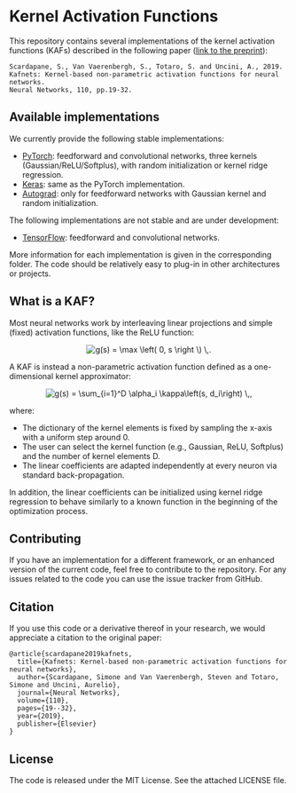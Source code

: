 # Kernel Activation Functions

This repository contains several implementations of the kernel activation functions (KAFs) described in the following paper ([link to the preprint](https://arxiv.org/abs/1707.04035)):
	
	Scardapane, S., Van Vaerenbergh, S., Totaro, S. and Uncini, A., 2019. 
	Kafnets: Kernel-based non-parametric activation functions for neural networks. 
	Neural Networks, 110, pp.19-32.
	
## Available implementations

We currently provide the following stable implementations:

* [PyTorch](/pytorch): feedforward and convolutional networks, three kernels (Gaussian/ReLU/Softplus), with random initialization or kernel ridge regression.
* [Keras](/keras): same as the PyTorch implementation.
* [Autograd](/autograd): only for feedforward networks with Gaussian kernel and random initialization.

The following implementations are not stable and are under development:

* [TensorFlow](/tensorflow/): feedforward and convolutional networks.
	
More information for each implementation is given in the corresponding folder. The code should be relatively easy to plug-in in other architectures or projects.

## What is a KAF?

Most neural networks work by interleaving linear projections and simple (fixed) activation functions, like the ReLU function:

<p align="center">
<img src="https://latex.codecogs.com/svg.latex?g(s)&space;=&space;\max&space;\left(&space;0,&space;s&space;\right&space;\)&space;\,." title="g(s) = \max \left( 0, s \right \) \,." />
</p>

A KAF is instead a non-parametric activation function defined as a one-dimensional kernel approximator:

<p align="center">
<img src="https://latex.codecogs.com/svg.latex?g(s)&space;=&space;\sum_{i=1}^D&space;\alpha_i&space;\kappa\left(s,&space;d_i\right)&space;\,," title="g(s) = \sum_{i=1}^D \alpha_i \kappa\left(s, d_i\right) \,," />
</p>

where:

* The dictionary of the kernel elements is fixed by sampling the x-axis with a uniform step around 0.
* The user can select the kernel function (e.g., Gaussian, ReLU, Softplus) and the number of kernel elements D.
* The linear coefficients are adapted independently at every neuron via standard back-propagation.

In addition, the linear coefficients can be initialized using kernel ridge regression to behave similarly to a known function in the beginning of the optimization process.

## Contributing

If you have an implementation for a different framework, or an enhanced version of the current code, feel free to contribute to the repository. For any issues related to the code you can use the issue tracker from GitHub.

## Citation

If you use this code or a derivative thereof in your research, we would appreciate a citation to the original paper:

	@article{scardapane2019kafnets,
      title={Kafnets: Kernel-based non-parametric activation functions for neural networks},
      author={Scardapane, Simone and Van Vaerenbergh, Steven and Totaro, Simone and Uncini, Aurelio},
      journal={Neural Networks},
      volume={110},
      pages={19--32},
      year={2019},
      publisher={Elsevier}
    }
	
## License

The code is released under the MIT License. See the attached LICENSE file.
